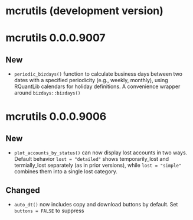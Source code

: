 # mcrutils (development version)

# mcrutils 0.0.0.9007

## New

- `periodic_bizdays()` function to calculate business days between two dates
with a specified periodicity (e.g., weekly, monthly), using RQuantLib calendars
for holiday definitions. A convenience wrapper around `bizdays::bizdays()`


# mcrutils 0.0.0.9006

## New

-   `plot_accounts_by_status()` can now display lost accounts in two
    ways. Default behavior `lost = "detailed"` shows temporarily_lost
    and termially_lost separately (as in prior versions), while
    `lost = "simple"` combines them into a single lost category.

## Changed

-   `auto_dt()` now includes copy and download buttons by default. Set
    `buttons = FALSE` to suppress
